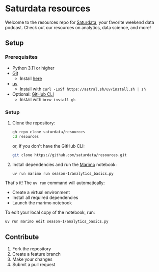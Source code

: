 # Saturdata resources

Welcome to the resources repo for [Saturdata](https://saturdata.github.io), your favorite weekend data podcast. Check out our resources on analytics, data science, and more!

## Setup

### Prerequisites

- Python 3.11 or higher
- [Git](https://git-scm.com/)
  - Install [here](https://git-scm.com/downloads)
- [uv](https://docs.astral.sh/uv/)
  - Install with `curl -LsSf https://astral.sh/uv/install.sh | sh`
- Optional: [GitHub CLI](https://cli.github.com/)
  - Install with `brew install gh`

### Setup

1. Clone the repository:
   ```bash
   gh repo clone saturdata/resources
   cd resources
   ```

   or, if you don't have the GitHub CLI:
   ```bash
   git clone https://github.com/saturdata/resources.git
   ```

1. Install dependencies and run the [Marimo](https://marimo.io/) notebook:
   ```bash
   uv run marimo run season-1/analytics_basics.py
   ```

That's it! The `uv run` command will automatically:
- Create a virtual environment
- Install all required dependencies
- Launch the marimo notebook

To edit your local copy of the notebook, run:
   ```bash
   uv run marimo edit season-1/analytics_basics.py
   ```

## Contribute

1. Fork the repository
2. Create a feature branch
3. Make your changes
4. Submit a pull request
